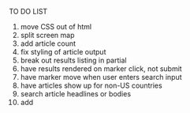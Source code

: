 TO DO LIST

1. move CSS out of html
3. split screen map
4. add article count
5. fix styling of article output
6. break out results listing in partial
7. have results rendered on marker click, not submit
8. have marker move when user enters search input
9. have articles show up for non-US countries
10. search article headlines or bodies
11. add 
